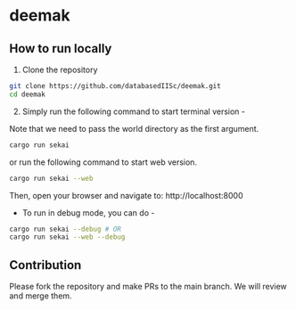 # deemak

## How to run locally

1. Clone the repository

```bash
git clone https://github.com/databasedIISc/deemak.git
cd deemak
```

2. Simply run the following command to start terminal version -

Note that we need to pass the world directory as the first argument.

```bash
cargo run sekai
```

or
run the following command to start web version.

```bash
cargo run sekai --web
```

Then, open your browser and navigate to: http://localhost:8000

- To run in debug mode, you can do -

```bash
cargo run sekai --debug # OR
cargo run sekai --web --debug
```

## Contribution

Please fork the repository and make PRs to the main branch. We will review and merge them.
